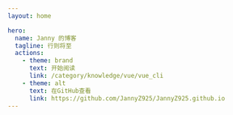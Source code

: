 ```yaml
---
layout: home

hero:
  name: Janny 的博客
  tagline: 行则将至
  actions:
    - theme: brand
      text: 开始阅读
      link: /category/knowledge/vue/vue_cli
    - theme: alt
      text: 在GitHub查看
      link: https://github.com/JannyZ925/JannyZ925.github.io
---
```

